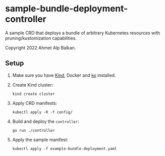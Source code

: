 # sample-bundle-deployment-controller

A sample CRD that deploys a bundle of arbitrary Kubernetes resources with
pruning/kustomization capabilities.

Copyright 2022 Ahmet Alp Balkan.

## Setup

1. Make sure you have [Kind](https://kind.sigs.k8s.io/),
   Docker and [ko](https://ko.build/deployment/) installed.

1. Create Kind cluster:

       kind create cluster

1. Apply CRD manifests:

       kubectl apply -R -f config/

1. Build and deploy the `controller`:

       go run ./controller 

1. Apply the sample manifest:

       kubectl apply -f example-bundle-deployment.yaml
